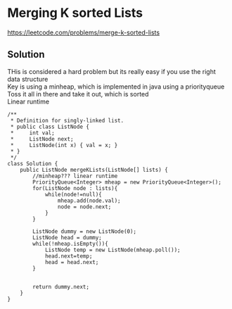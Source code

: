 # Merging K sorted Lists
https://leetcode.com/problems/merge-k-sorted-lists

## Solution
THis is considered a hard problem but its really easy if you use the right data structure  
Key is using a minheap, which is implemented in java using a priorityqueue  
Toss it all in there and take it out, which is sorted  
Linear runtime

```
/**
 * Definition for singly-linked list.
 * public class ListNode {
 *     int val;
 *     ListNode next;
 *     ListNode(int x) { val = x; }
 * }
 */
class Solution {
    public ListNode mergeKLists(ListNode[] lists) { 
        //minheap??? linear runtime
        PriorityQueue<Integer> mheap = new PriorityQueue<Integer>();
        for(ListNode node : lists){
            while(node!=null){
                mheap.add(node.val);
                node = node.next;
            }
        }
        
        ListNode dummy = new ListNode(0);
        ListNode head = dummy;
        while(!mheap.isEmpty()){
            ListNode temp = new ListNode(mheap.poll());
            head.next=temp;
            head = head.next;
        }
        
        
        return dummy.next;
    }
}
```
